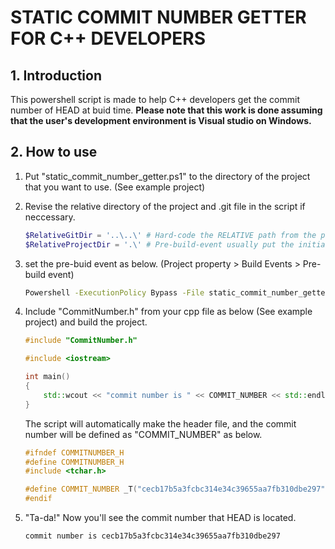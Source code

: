 # STATIC COMMIT NUMBER GETTER FOR C++ DEVELOPERS

## 1. Introduction
This powershell script is made to help C++ developers get the commit number of HEAD at buid time. <b>Please note that this work is done assuming that the user's development environment is Visual studio on Windows.</b>

## 2. How to use

1. Put "static_commit_number_getter.ps1" to the directory of the project that you want to use. (See example project)
2. Revise the relative directory of the project and .git file in the script if neccessary.

    ```powershell
    $RelativeGitDir = '..\..\' # Hard-code the RELATIVE path from the project folder to the .git file.
    $RelativeProjectDir = '.\' # Pre-build-event usually put the initial directory to the Project dir.
    ```

3. set the pre-buid event as below. (Project property > Build Events > Pre-build event)
   ```cmd
   Powershell -ExecutionPolicy Bypass -File static_commit_number_getter.ps1
   ```

4. Include "CommitNumber.h" from your cpp file as below (See example project) and build the project.

    ```c++
    #include "CommitNumber.h"

    #include <iostream>

    int main()
    {
        std::wcout << "commit number is " << COMMIT_NUMBER << std::endl;
    }
    ```

    The script will automatically make the header file, and the commit number will be defined as "COMMIT_NUMBER" as below.

    ```C++
    #ifndef COMMITNUMBER_H
    #define COMMITNUMBER_H
    #include <tchar.h>

    #define COMMIT_NUMBER _T("cecb17b5a3fcbc314e34c39655aa7fb310dbe297") // DO NOT REVISE THIS FILE MANNUALLY. Pre-build event will do it instead of you.
    #endif
    ```

5. "Ta-da!" Now you'll see the commit number that HEAD is located.

    ```
    commit number is cecb17b5a3fcbc314e34c39655aa7fb310dbe297
    ```